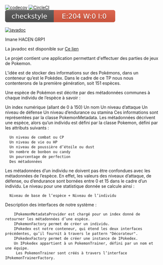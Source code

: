 [![codecov](https://codecov.io/gh/imanehacen/ceri-m1-techniques-de-test/branch/master/graph/badge.svg?token=AEOUST68QF)](https://codecov.io/gh/imanehacen/ceri-m1-techniques-de-test)
[![CircleCI](https://circleci.com/gh/circleci/circleci-docs.svg?style=svg)](https://app.circleci.com/pipelines/github/imanehacen/ceri-m1-techniques-de-test?branch=master&filter=all)
![Checkstyle](target/site/badges/checkstyle-result.svg)

[![javadoc](https://javadoc.io/badge2/org.springframework/spring-core/javadoc.svg)](https://imanehacen.github.io/ceri-m1-techniques-de-test/fr/univavignon/pokedex/api/package-summary.html)

Imane HACEN GRP1


La javadoc est disponible sur [Ce lien](https://imanehacen.github.io/ceri-m1-techniques-de-test/fr/univavignon/pokedex/api/package-summary.html)



Le projet contient une application permettant d'effectuer des parties de jeux de Pokemon.

L’idée est de stocker des informations sur des Pokémons, dans un conteneur qu’est le Pokédex. Dans le cadre de ce TP nous nous contenterons de la première génération, soit 151 espèces.

Une espèce de Pokémon est décrite par des métadonnées communes à chaque individu de l’espèce à savoir :

Un index numérique (allant de 0 à 150)
      Un nom
      Un niveau d’attaque
      Un niveau de défense
      Un niveau d’endurance ou stamina
Ces informations sont représentées par la classe PokemonMetadata. Les métadonnées décrivent une espèce, alors qu’un individu est défini par la classe Pokemon, défini par les attributs suivants :

      Un niveau de combat ou CP
      Un niveau de vie ou HP
      Un niveau de poussière d’étoile ou dust
      Un nombre de bonbon ou candy
      Un pourcentage de perfection
      Des métadonnées
Les métadonnées d’un individu ne doivent pas être confondues avec les métadonnées de l’espèce. En effet, les valeurs des niveaux d’attaque, de défense, ou d’endurance sont bornées entre 0 et 15 dans le cadre d’un individu. Le niveau pour une statistique donnée se calcule ainsi :

      Niveau de base de l’espèce + Niveau de l’individu

Description des interfaces de notre système :

        IPokemonMetadataProvider est chargé pour un index donné de retourner les métadonnées d’une espèce.
        IPokemonFactory permet de créer un individu.
        IPokedex est notre conteneur, qui étend les deux interfaces précédentes, qu’il fournit à travers le pattern "Décorateur".
        IPokedexFactory permet de créer une instance de IPokedex.
        Un IPokedex appartient à un PokemonTrainer, défini par un nom et une équipe.
         Les PokemonTrainer sont créés à travers l’interface IPokemonTrainerFactory.
